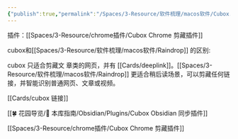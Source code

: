 ```yaml
---
{"publish":true,"permalink":"/Spaces/3-Resource/软件梳理/macos软件/Cubox.md","title":"Cubox","created":"2022-06-17","modified":"2025-07-25","published":"2025-07-29T23:04:29.283+08:00","tags":["macOS软件","windows软件"],"cssclasses":""}
---
```



插件：[[Spaces/3-Resource/chrome插件/Cubox Chrome 剪藏插件]]

cubox和[[Spaces/3-Resource/软件梳理/macos软件/Raindrop]] 的区别:

cubox 只适合剪藏文
章类的网页，并有 [[Cards/deeplink]]。[[Spaces/3-Resource/软件梳理/macos软件/Raindrop]] 更适合稍后读场景，可以剪藏任何链接，并智能识别普通网页、文章或视频。

[[Cards/cubox 链接]]

[[🍀 花园导览/🧰 本库指南/Obsidian/Plugins/Cubox Obsidian 同步插件]]

[[Spaces/3-Resource/chrome插件/Cubox Chrome 剪藏插件]]
